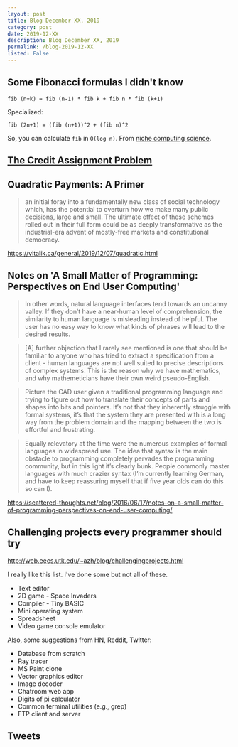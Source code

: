 ```yaml
---
layout: post
title: Blog December XX, 2019
category: post
date: 2019-12-XX
description: Blog December XX, 2019
permalink: /blog-2019-12-XX
listed: False
---
```


## Some Fibonacci formulas I didn't know

```
fib (n+k) = fib (n-1) * fib k + fib n * fib (k+1)
```

Specialized:

```
fib (2n+1) = (fib (n+1))^2 + (fib n)^2
```

So, you can calculate `fib` in `O(log n)`. From [niche computing science](https://scm.iis.sinica.edu.tw/home/2019/how-to-compute-fibonacci-numbers/).

## [The Credit Assignment Problem](https://www.alignmentforum.org/posts/Ajcq9xWi2fmgn8RBJ/the-credit-assignment-problem)

## Quadratic Payments: A Primer

> an initial foray into a fundamentally new class of social technology which, has the potential to overturn how we make many public decisions, large and small. The ultimate effect of these schemes rolled out in their full form could be as deeply transformative as the industrial-era advent of mostly-free markets and constitutional democracy.

https://vitalik.ca/general/2019/12/07/quadratic.html

## Notes on 'A Small Matter of Programming: Perspectives on End User Computing'

> In other words, natural language interfaces tend towards an uncanny valley. If they don’t have a near-human level of comprehension, the similarity to human language is misleading instead of helpful. The user has no easy way to know what kinds of phrases will lead to the desired results.

> [A] further objection that I rarely see mentioned is one that should be familiar to anyone who has tried to extract a specification from a client - human languages are not well suited to precise descriptions of complex systems. This is the reason why we have mathematics, and why mathemeticians have their own weird pseudo-English.

> Picture the CAD user given a traditional programming language and trying to figure out how to translate their concepts of parts and shapes into bits and pointers. It’s not that they inherently struggle with formal systems, it’s that the system they are presented with is a long way from the problem domain and the mapping between the two is effortful and frustrating.

> Equally relevatory at the time were the numerous examples of formal languages in widespread use. The idea that syntax is the main obstacle to programming completely pervades the programming community, but in this light it’s clearly bunk. People commonly master languages with much crazier syntax (I’m currently learning German, and have to keep reassuring myself that if five year olds can do this so can I).

https://scattered-thoughts.net/blog/2016/06/17/notes-on-a-small-matter-of-programming-perspectives-on-end-user-computing/

## Challenging projects every programmer should try

http://web.eecs.utk.edu/~azh/blog/challengingprojects.html

I really like this list. I've done some but not all of these.

* Text editor
* 2D game - Space Invaders
* Compiler - Tiny BASIC
* Mini operating system
* Spreadsheet
* Video game console emulator

Also, some suggestions from HN, Reddit, Twitter:

* Database from scratch
* Ray tracer
* MS Paint clone
* Vector graphics editor
* Image decoder
* Chatroom web app
* Digits of pi calculator
* Common terminal utilities (e.g., grep)
* FTP client and server

## Tweets

<Tweet tweetLink="andy_matuschak/status/1202663202997170176" />
